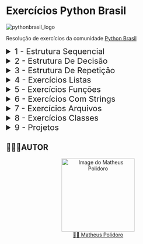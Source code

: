 # Exercícios Python Brasil 
![pythonbrasil_logo](https://github.com/MatheusLPolidoro/python_brasil/assets/89528428/7c43d52a-bf1a-4add-9b72-72962962a3f9)

Resolução de exercícios da comunidade [Python Brasil](https://wiki.python.org.br/ListaDeExercicios)

<details>
  <summary style="font-size:22px; cursor: pointer;">1 - Estrutura Sequencial</summary>

  | Enunciados   | Soluções          | Status|
  |:-------------|:------------------|:------|
  |[Ex. 01](https://github.com/MatheusLPolidoro/python_brasil/blob/main/1%20-%20EstruturaSequencial/01/exercicio.md)|[Ex. 01](https://github.com/MatheusLPolidoro/python_brasil/blob/main/1%20-%20EstruturaSequencial/01/__init__.py) | :heavy_check_mark:|
  |[Ex. 02](https://github.com/MatheusLPolidoro/python_brasil/blob/main/1%20-%20EstruturaSequencial/02/exercicio.md)|[Ex. 02](https://github.com/MatheusLPolidoro/python_brasil/blob/main/1%20-%20EstruturaSequencial/02/__init__.py) | :heavy_check_mark:|
  |[Ex. 03](https://github.com/MatheusLPolidoro/python_brasil/blob/main/1%20-%20EstruturaSequencial/03/exercicio.md)|[Ex. 03](https://github.com/MatheusLPolidoro/python_brasil/blob/main/1%20-%20EstruturaSequencial/03/__init__.py) | :heavy_check_mark:|
  |[Ex. 04](https://github.com/MatheusLPolidoro/python_brasil/blob/main/1%20-%20EstruturaSequencial/04/exercicio.md)|[Ex. 04](https://github.com/MatheusLPolidoro/python_brasil/blob/main/1%20-%20EstruturaSequencial/04/__init__.py) | :heavy_check_mark:|
  |[Ex. 05](https://github.com/MatheusLPolidoro/python_brasil/blob/main/1%20-%20EstruturaSequencial/05/exercicio.md)|[Ex. 05](https://github.com/MatheusLPolidoro/python_brasil/blob/main/1%20-%20EstruturaSequencial/05/__init__.py) | :heavy_check_mark:|
  |[Ex. 06](https://github.com/MatheusLPolidoro/python_brasil/blob/main/1%20-%20EstruturaSequencial/06/exercicio.md)|[Ex. 06](https://github.com/MatheusLPolidoro/python_brasil/blob/main/1%20-%20EstruturaSequencial/06/__init__.py) | :heavy_check_mark:|
  |[Ex. 07](https://github.com/MatheusLPolidoro/python_brasil/blob/main/1%20-%20EstruturaSequencial/07/exercicio.md)|[Ex. 07](https://github.com/MatheusLPolidoro/python_brasil/blob/main/1%20-%20EstruturaSequencial/07/__init__.py) | :heavy_check_mark:|
  |[Ex. 08](https://github.com/MatheusLPolidoro/python_brasil/blob/main/1%20-%20EstruturaSequencial/08/exercicio.md)|[Ex. 08](https://github.com/MatheusLPolidoro/python_brasil/blob/main/1%20-%20EstruturaSequencial/08/__init__.py) | :heavy_check_mark:|
  |[Ex. 09](https://github.com/MatheusLPolidoro/python_brasil/blob/main/1%20-%20EstruturaSequencial/09/exercicio.md)|[Ex. 09](https://github.com/MatheusLPolidoro/python_brasil/blob/main/1%20-%20EstruturaSequencial/09/__init__.py) | :heavy_check_mark:|
  |[Ex. 10](https://github.com/MatheusLPolidoro/python_brasil/blob/main/1%20-%20EstruturaSequencial/10/exercicio.md)|[Ex. 10](https://github.com/MatheusLPolidoro/python_brasil/blob/main/1%20-%20EstruturaSequencial/10/__init__.py) | :heavy_check_mark:| 
  |[Ex. 11](https://github.com/MatheusLPolidoro/python_brasil/blob/main/1%20-%20EstruturaSequencial/11/exercicio.md)|[Ex. 11](https://github.com/MatheusLPolidoro/python_brasil/blob/main/1%20-%20EstruturaSequencial/11/__init__.py) | :heavy_check_mark:| 
  |[Ex. 12](https://github.com/MatheusLPolidoro/python_brasil/blob/main/1%20-%20EstruturaSequencial/12/exercicio.md)|[Ex. 12](https://github.com/MatheusLPolidoro/python_brasil/blob/main/1%20-%20EstruturaSequencial/12/__init__.py) | :heavy_check_mark:| 
  |[Ex. 13](https://github.com/MatheusLPolidoro/python_brasil/blob/main/1%20-%20EstruturaSequencial/13/exercicio.md)|[Ex. 13](https://github.com/MatheusLPolidoro/python_brasil/blob/main/1%20-%20EstruturaSequencial/13/__init__.py) | :heavy_check_mark:| 
  |[Ex. 14](https://github.com/MatheusLPolidoro/python_brasil/blob/main/1%20-%20EstruturaSequencial/14/exercicio.md)|[Ex. 14](https://github.com/MatheusLPolidoro/python_brasil/blob/main/1%20-%20EstruturaSequencial/14/__init__.py) | :heavy_check_mark:| 
  |[Ex. 15](https://github.com/MatheusLPolidoro/python_brasil/blob/main/1%20-%20EstruturaSequencial/15/exercicio.md)|[Ex. 15](https://github.com/MatheusLPolidoro/python_brasil/blob/main/1%20-%20EstruturaSequencial/15/__init__.py) | :heavy_check_mark:| 
  |[Ex. 16](https://github.com/MatheusLPolidoro/python_brasil/blob/main/1%20-%20EstruturaSequencial/16/exercicio.md)|[Ex. 16](https://github.com/MatheusLPolidoro/python_brasil/blob/main/1%20-%20EstruturaSequencial/16/__init__.py) | :heavy_check_mark:| 
  |[Ex. 17](https://github.com/MatheusLPolidoro/python_brasil/blob/main/1%20-%20EstruturaSequencial/17/exercicio.md)|[Ex. 17](https://github.com/MatheusLPolidoro/python_brasil/blob/main/1%20-%20EstruturaSequencial/17/__init__.py) | :heavy_check_mark:| 
  |[Ex. 18](https://github.com/MatheusLPolidoro/python_brasil/blob/main/1%20-%20EstruturaSequencial/18/exercicio.md)|[Ex. 18](https://github.com/MatheusLPolidoro/python_brasil/blob/main/1%20-%20EstruturaSequencial/18/__init__.py) | :heavy_check_mark:| 

</details>

<details>
  <summary style="font-size:22px; cursor: pointer;">2 - Estrutura De Decisão</summary>

  
  | Enunciados   | Soluções          | Status|
  |:-------------|:------------------|:------|
  |[Ex. 01](https://github.com/MatheusLPolidoro/python_brasil/blob/main/2%20-%20EstruturaDeDecisao/01/exercicio.md)|[Ex. 01](https://github.com/MatheusLPolidoro/python_brasil/blob/main/2%20-%20EstruturaDeDecisao/01/__init__.py) | :heavy_check_mark:|
  |[Ex. 02](https://github.com/MatheusLPolidoro/python_brasil/blob/main/2%20-%20EstruturaDeDecisao/02/exercicio.md)|[Ex. 02](https://github.com/MatheusLPolidoro/python_brasil/blob/main/2%20-%20EstruturaDeDecisao/02/__init__.py) | :heavy_check_mark:|
  |[Ex. 03](https://github.com/MatheusLPolidoro/python_brasil/blob/main/2%20-%20EstruturaDeDecisao/03/exercicio.md)|[Ex. 03](https://github.com/MatheusLPolidoro/python_brasil/blob/main/2%20-%20EstruturaDeDecisao/03/__init__.py) | :heavy_check_mark:|
  |[Ex. 04](https://github.com/MatheusLPolidoro/python_brasil/blob/main/2%20-%20EstruturaDeDecisao/04/exercicio.md)|[Ex. 04](https://github.com/MatheusLPolidoro/python_brasil/blob/main/2%20-%20EstruturaDeDecisao/04/__init__.py) | :heavy_check_mark:|
  |[Ex. 05](https://github.com/MatheusLPolidoro/python_brasil/blob/main/2%20-%20EstruturaDeDecisao/05/exercicio.md)|[Ex. 05](https://github.com/MatheusLPolidoro/python_brasil/blob/main/2%20-%20EstruturaDeDecisao/05/__init__.py) | :heavy_check_mark:|
  |[Ex. 06](https://github.com/MatheusLPolidoro/python_brasil/blob/main/2%20-%20EstruturaDeDecisao/06/exercicio.md)|[Ex. 06](https://github.com/MatheusLPolidoro/python_brasil/blob/main/2%20-%20EstruturaDeDecisao/06/__init__.py) | :heavy_check_mark:|
  |[Ex. 07](https://github.com/MatheusLPolidoro/python_brasil/blob/main/2%20-%20EstruturaDeDecisao/07/exercicio.md)|[Ex. 07](https://github.com/MatheusLPolidoro/python_brasil/blob/main/2%20-%20EstruturaDeDecisao/07/__init__.py) | :heavy_check_mark:|
  |[Ex. 08](https://github.com/MatheusLPolidoro/python_brasil/blob/main/2%20-%20EstruturaDeDecisao/08/exercicio.md)|[Ex. 08](https://github.com/MatheusLPolidoro/python_brasil/blob/main/2%20-%20EstruturaDeDecisao/08/__init__.py) | :heavy_check_mark:|
  |[Ex. 09](https://github.com/MatheusLPolidoro/python_brasil/blob/main/2%20-%20EstruturaDeDecisao/09/exercicio.md)|[Ex. 09](https://github.com/MatheusLPolidoro/python_brasil/blob/main/2%20-%20EstruturaDeDecisao/09/__init__.py) | :heavy_check_mark:|
  |[Ex. 10](https://github.com/MatheusLPolidoro/python_brasil/blob/main/2%20-%20EstruturaDeDecisao/10/exercicio.md)|[Ex. 10](https://github.com/MatheusLPolidoro/python_brasil/blob/main/2%20-%20EstruturaDeDecisao/10/__init__.py) | :heavy_check_mark:| 
  |[Ex. 11](https://github.com/MatheusLPolidoro/python_brasil/blob/main/2%20-%20EstruturaDeDecisao/11/exercicio.md)|[Ex. 11](https://github.com/MatheusLPolidoro/python_brasil/blob/main/2%20-%20EstruturaDeDecisao/11/__init__.py) | :heavy_check_mark:| 
  |[Ex. 12](https://github.com/MatheusLPolidoro/python_brasil/blob/main/2%20-%20EstruturaDeDecisao/12/exercicio.md)|[Ex. 12](https://github.com/MatheusLPolidoro/python_brasil/blob/main/2%20-%20EstruturaDeDecisao/12/__init__.py) | :heavy_check_mark:| 
  |[Ex. 13](https://github.com/MatheusLPolidoro/python_brasil/blob/main/2%20-%20EstruturaDeDecisao/13/exercicio.md)|[Ex. 13](https://github.com/MatheusLPolidoro/python_brasil/blob/main/2%20-%20EstruturaDeDecisao/13/__init__.py) | :heavy_check_mark:| 
  |[Ex. 14](https://github.com/MatheusLPolidoro/python_brasil/blob/main/2%20-%20EstruturaDeDecisao/14/exercicio.md)|[Ex. 14](https://github.com/MatheusLPolidoro/python_brasil/blob/main/2%20-%20EstruturaDeDecisao/14/__init__.py) | :heavy_check_mark:| 
  |[Ex. 15](https://github.com/MatheusLPolidoro/python_brasil/blob/main/2%20-%20EstruturaDeDecisao/15/exercicio.md)|[Ex. 15](https://github.com/MatheusLPolidoro/python_brasil/blob/main/2%20-%20EstruturaDeDecisao/15/__init__.py) | :heavy_check_mark:| 
  |[Ex. 16](https://github.com/MatheusLPolidoro/python_brasil/blob/main/2%20-%20EstruturaDeDecisao/16/exercicio.md)|[Ex. 16](https://github.com/MatheusLPolidoro/python_brasil/blob/main/2%20-%20EstruturaDeDecisao/16/__init__.py) | :heavy_check_mark:| 
  |[Ex. 17](https://github.com/MatheusLPolidoro/python_brasil/blob/main/2%20-%20EstruturaDeDecisao/17/exercicio.md)|[Ex. 17](https://github.com/MatheusLPolidoro/python_brasil/blob/main/2%20-%20EstruturaDeDecisao/17/__init__.py) | :heavy_check_mark:| 
  |[Ex. 18](https://github.com/MatheusLPolidoro/python_brasil/blob/main/2%20-%20EstruturaDeDecisao/18/exercicio.md)|[Ex. 18](https://github.com/MatheusLPolidoro/python_brasil/blob/main/2%20-%20EstruturaDeDecisao/18/__init__.py) | ✔️| 
  |[Ex. 19](https://github.com/MatheusLPolidoro/python_brasil/blob/main/2%20-%20EstruturaDeDecisao/19/exercicio.md)|[Ex. 19](https://github.com/MatheusLPolidoro/python_brasil/blob/main/2%20-%20EstruturaDeDecisao/19/__init__.py) | ✔️| 
  |[Ex. 20](https://github.com/MatheusLPolidoro/python_brasil/blob/main/2%20-%20EstruturaDeDecisao/20/exercicio.md)|[Ex. 20](https://github.com/MatheusLPolidoro/python_brasil/blob/main/2%20-%20EstruturaDeDecisao/20/__init__.py) | ✔️| 
  |[Ex. 21](https://github.com/MatheusLPolidoro/python_brasil/blob/main/2%20-%20EstruturaDeDecisao/21/exercicio.md)|[Ex. 21](https://github.com/MatheusLPolidoro/python_brasil/blob/main/2%20-%20EstruturaDeDecisao/21/__init__.py) | ✔️| 
  |[Ex. 22](https://github.com/MatheusLPolidoro/python_brasil/blob/main/2%20-%20EstruturaDeDecisao/22/exercicio.md)|[Ex. 22](https://github.com/MatheusLPolidoro/python_brasil/blob/main/2%20-%20EstruturaDeDecisao/22/__init__.py) | ✔️| 
  |[Ex. 23](https://github.com/MatheusLPolidoro/python_brasil/blob/main/2%20-%20EstruturaDeDecisao/23/exercicio.md)|[Ex. 23](https://github.com/MatheusLPolidoro/python_brasil/blob/main/2%20-%20EstruturaDeDecisao/23/__init__.py) | ✔️| 
  |[Ex. 24](https://github.com/MatheusLPolidoro/python_brasil/blob/main/2%20-%20EstruturaDeDecisao/24/exercicio.md)|[Ex. 24](https://github.com/MatheusLPolidoro/python_brasil/blob/main/2%20-%20EstruturaDeDecisao/24/__init__.py) | ✔️| 
  |[Ex. 25](https://github.com/MatheusLPolidoro/python_brasil/blob/main/2%20-%20EstruturaDeDecisao/25/exercicio.md)|[Ex. 25](https://github.com/MatheusLPolidoro/python_brasil/blob/main/2%20-%20EstruturaDeDecisao/25/__init__.py) | ✔️| 
  |[Ex. 26](https://github.com/MatheusLPolidoro/python_brasil/blob/main/2%20-%20EstruturaDeDecisao/26/exercicio.md)|[Ex. 26](https://github.com/MatheusLPolidoro/python_brasil/blob/main/2%20-%20EstruturaDeDecisao/26/__init__.py) | ✔️| 
  |[Ex. 27](https://github.com/MatheusLPolidoro/python_brasil/blob/main/2%20-%20EstruturaDeDecisao/27/exercicio.md)|[Ex. 27](https://github.com/MatheusLPolidoro/python_brasil/blob/main/2%20-%20EstruturaDeDecisao/27/__init__.py) | ✔️| 
  |[Ex. 28](https://github.com/MatheusLPolidoro/python_brasil/blob/main/2%20-%20EstruturaDeDecisao/28/exercicio.md)|[Ex. 28](https://github.com/MatheusLPolidoro/python_brasil/blob/main/2%20-%20EstruturaDeDecisao/28/__init__.py) | ✔️| 

</details>

<details>
  <summary style="font-size:22px; cursor: pointer;">3 - Estrutura De Repetição</summary>

  
  | Enunciados   | Soluções          | Status|
  |:-------------|:------------------|:------|
  |[Ex. 01](https://github.com/MatheusLPolidoro/python_brasil/blob/main/3%20-%20EstruturaDeRepeticao/01/exercicio.md)|[Ex. 01](https://github.com/MatheusLPolidoro/python_brasil/blob/main/3%20-%20EstruturaDeRepeticao/01/__init__.py) | |
  |[Ex. 02](https://github.com/MatheusLPolidoro/python_brasil/blob/main/3%20-%20EstruturaDeRepeticao/02/exercicio.md)|[Ex. 02](https://github.com/MatheusLPolidoro/python_brasil/blob/main/3%20-%20EstruturaDeRepeticao/02/__init__.py) | |
  |[Ex. 03](https://github.com/MatheusLPolidoro/python_brasil/blob/main/3%20-%20EstruturaDeRepeticao/03/exercicio.md)|[Ex. 03](https://github.com/MatheusLPolidoro/python_brasil/blob/main/3%20-%20EstruturaDeRepeticao/03/__init__.py) | |
  |[Ex. 04](https://github.com/MatheusLPolidoro/python_brasil/blob/main/3%20-%20EstruturaDeRepeticao/04/exercicio.md)|[Ex. 04](https://github.com/MatheusLPolidoro/python_brasil/blob/main/3%20-%20EstruturaDeRepeticao/04/__init__.py) | |
  |[Ex. 05](https://github.com/MatheusLPolidoro/python_brasil/blob/main/3%20-%20EstruturaDeRepeticao/05/exercicio.md)|[Ex. 05](https://github.com/MatheusLPolidoro/python_brasil/blob/main/3%20-%20EstruturaDeRepeticao/05/__init__.py) | |
  |[Ex. 06](https://github.com/MatheusLPolidoro/python_brasil/blob/main/3%20-%20EstruturaDeRepeticao/06/exercicio.md)|[Ex. 06](https://github.com/MatheusLPolidoro/python_brasil/blob/main/3%20-%20EstruturaDeRepeticao/06/__init__.py) | |
  |[Ex. 07](https://github.com/MatheusLPolidoro/python_brasil/blob/main/3%20-%20EstruturaDeRepeticao/07/exercicio.md)|[Ex. 07](https://github.com/MatheusLPolidoro/python_brasil/blob/main/3%20-%20EstruturaDeRepeticao/07/__init__.py) | |
  |[Ex. 08](https://github.com/MatheusLPolidoro/python_brasil/blob/main/3%20-%20EstruturaDeRepeticao/08/exercicio.md)|[Ex. 08](https://github.com/MatheusLPolidoro/python_brasil/blob/main/3%20-%20EstruturaDeRepeticao/08/__init__.py) | |
  |[Ex. 09](https://github.com/MatheusLPolidoro/python_brasil/blob/main/3%20-%20EstruturaDeRepeticao/09/exercicio.md)|[Ex. 09](https://github.com/MatheusLPolidoro/python_brasil/blob/main/3%20-%20EstruturaDeRepeticao/09/__init__.py) | |
  |[Ex. 10](https://github.com/MatheusLPolidoro/python_brasil/blob/main/3%20-%20EstruturaDeRepeticao/10/exercicio.md)|[Ex. 10](https://github.com/MatheusLPolidoro/python_brasil/blob/main/3%20-%20EstruturaDeRepeticao/10/__init__.py) | | 
  |[Ex. 11](https://github.com/MatheusLPolidoro/python_brasil/blob/main/3%20-%20EstruturaDeRepeticao/11/exercicio.md)|[Ex. 11](https://github.com/MatheusLPolidoro/python_brasil/blob/main/3%20-%20EstruturaDeRepeticao/11/__init__.py) | | 
  |[Ex. 12](https://github.com/MatheusLPolidoro/python_brasil/blob/main/3%20-%20EstruturaDeRepeticao/12/exercicio.md)|[Ex. 12](https://github.com/MatheusLPolidoro/python_brasil/blob/main/3%20-%20EstruturaDeRepeticao/12/__init__.py) | | 
  |[Ex. 13](https://github.com/MatheusLPolidoro/python_brasil/blob/main/3%20-%20EstruturaDeRepeticao/13/exercicio.md)|[Ex. 13](https://github.com/MatheusLPolidoro/python_brasil/blob/main/3%20-%20EstruturaDeRepeticao/13/__init__.py) | | 
  |[Ex. 14](https://github.com/MatheusLPolidoro/python_brasil/blob/main/3%20-%20EstruturaDeRepeticao/14/exercicio.md)|[Ex. 14](https://github.com/MatheusLPolidoro/python_brasil/blob/main/3%20-%20EstruturaDeRepeticao/14/__init__.py) | | 
  |[Ex. 15](https://github.com/MatheusLPolidoro/python_brasil/blob/main/3%20-%20EstruturaDeRepeticao/15/exercicio.md)|[Ex. 15](https://github.com/MatheusLPolidoro/python_brasil/blob/main/3%20-%20EstruturaDeRepeticao/15/__init__.py) | | 
  |[Ex. 16](https://github.com/MatheusLPolidoro/python_brasil/blob/main/3%20-%20EstruturaDeRepeticao/16/exercicio.md)|[Ex. 16](https://github.com/MatheusLPolidoro/python_brasil/blob/main/3%20-%20EstruturaDeRepeticao/16/__init__.py) | | 
  |[Ex. 17](https://github.com/MatheusLPolidoro/python_brasil/blob/main/3%20-%20EstruturaDeRepeticao/17/exercicio.md)|[Ex. 17](https://github.com/MatheusLPolidoro/python_brasil/blob/main/3%20-%20EstruturaDeRepeticao/17/__init__.py) | | 
  |[Ex. 18](https://github.com/MatheusLPolidoro/python_brasil/blob/main/3%20-%20EstruturaDeRepeticao/18/exercicio.md)|[Ex. 18](https://github.com/MatheusLPolidoro/python_brasil/blob/main/3%20-%20EstruturaDeRepeticao/18/__init__.py) | | 
  |[Ex. 19](https://github.com/MatheusLPolidoro/python_brasil/blob/main/3%20-%20EstruturaDeRepeticao/19/exercicio.md)|[Ex. 19](https://github.com/MatheusLPolidoro/python_brasil/blob/main/3%20-%20EstruturaDeRepeticao/19/__init__.py) | | 
  |[Ex. 20](https://github.com/MatheusLPolidoro/python_brasil/blob/main/3%20-%20EstruturaDeRepeticao/20/exercicio.md)|[Ex. 20](https://github.com/MatheusLPolidoro/python_brasil/blob/main/3%20-%20EstruturaDeRepeticao/20/__init__.py) | | 
  |[Ex. 21](https://github.com/MatheusLPolidoro/python_brasil/blob/main/3%20-%20EstruturaDeRepeticao/21/exercicio.md)|[Ex. 21](https://github.com/MatheusLPolidoro/python_brasil/blob/main/3%20-%20EstruturaDeRepeticao/21/__init__.py) | | 
  |[Ex. 22](https://github.com/MatheusLPolidoro/python_brasil/blob/main/3%20-%20EstruturaDeRepeticao/22/exercicio.md)|[Ex. 22](https://github.com/MatheusLPolidoro/python_brasil/blob/main/3%20-%20EstruturaDeRepeticao/22/__init__.py) | | 
  |[Ex. 23](https://github.com/MatheusLPolidoro/python_brasil/blob/main/3%20-%20EstruturaDeRepeticao/23/exercicio.md)|[Ex. 23](https://github.com/MatheusLPolidoro/python_brasil/blob/main/3%20-%20EstruturaDeRepeticao/23/__init__.py) | | 
  |[Ex. 24](https://github.com/MatheusLPolidoro/python_brasil/blob/main/3%20-%20EstruturaDeRepeticao/24/exercicio.md)|[Ex. 24](https://github.com/MatheusLPolidoro/python_brasil/blob/main/3%20-%20EstruturaDeRepeticao/24/__init__.py) | | 
  |[Ex. 25](https://github.com/MatheusLPolidoro/python_brasil/blob/main/3%20-%20EstruturaDeRepeticao/25/exercicio.md)|[Ex. 25](https://github.com/MatheusLPolidoro/python_brasil/blob/main/3%20-%20EstruturaDeRepeticao/25/__init__.py) | | 
  |[Ex. 26](https://github.com/MatheusLPolidoro/python_brasil/blob/main/3%20-%20EstruturaDeRepeticao/26/exercicio.md)|[Ex. 26](https://github.com/MatheusLPolidoro/python_brasil/blob/main/3%20-%20EstruturaDeRepeticao/26/__init__.py) | | 
  |[Ex. 27](https://github.com/MatheusLPolidoro/python_brasil/blob/main/3%20-%20EstruturaDeRepeticao/27/exercicio.md)|[Ex. 27](https://github.com/MatheusLPolidoro/python_brasil/blob/main/3%20-%20EstruturaDeRepeticao/27/__init__.py) | | 
  |[Ex. 28](https://github.com/MatheusLPolidoro/python_brasil/blob/main/3%20-%20EstruturaDeRepeticao/28/exercicio.md)|[Ex. 28](https://github.com/MatheusLPolidoro/python_brasil/blob/main/3%20-%20EstruturaDeRepeticao/28/__init__.py) | | 
  |[Ex. 30](https://github.com/MatheusLPolidoro/python_brasil/blob/main/3%20-%20EstruturaDeRepeticao/30/exercicio.md)|[Ex. 30](https://github.com/MatheusLPolidoro/python_brasil/blob/main/3%20-%20EstruturaDeRepeticao/30/__init__.py) | | 
  |[Ex. 31](https://github.com/MatheusLPolidoro/python_brasil/blob/main/3%20-%20EstruturaDeRepeticao/31/exercicio.md)|[Ex. 31](https://github.com/MatheusLPolidoro/python_brasil/blob/main/3%20-%20EstruturaDeRepeticao/31/__init__.py) | | 
  |[Ex. 32](https://github.com/MatheusLPolidoro/python_brasil/blob/main/3%20-%20EstruturaDeRepeticao/32/exercicio.md)|[Ex. 32](https://github.com/MatheusLPolidoro/python_brasil/blob/main/3%20-%20EstruturaDeRepeticao/32/__init__.py) | |
  |[Ex. 33](https://github.com/MatheusLPolidoro/python_brasil/blob/main/3%20-%20EstruturaDeRepeticao/33/exercicio.md)|[Ex. 33](https://github.com/MatheusLPolidoro/python_brasil/blob/main/3%20-%20EstruturaDeRepeticao/33/__init__.py) | |
  |[Ex. 34](https://github.com/MatheusLPolidoro/python_brasil/blob/main/3%20-%20EstruturaDeRepeticao/34/exercicio.md)|[Ex. 34](https://github.com/MatheusLPolidoro/python_brasil/blob/main/3%20-%20EstruturaDeRepeticao/34/__init__.py) | |
  |[Ex. 35](https://github.com/MatheusLPolidoro/python_brasil/blob/main/3%20-%20EstruturaDeRepeticao/35/exercicio.md)|[Ex. 35](https://github.com/MatheusLPolidoro/python_brasil/blob/main/3%20-%20EstruturaDeRepeticao/35/__init__.py) | |
  |[Ex. 36](https://github.com/MatheusLPolidoro/python_brasil/blob/main/3%20-%20EstruturaDeRepeticao/36/exercicio.md)|[Ex. 36](https://github.com/MatheusLPolidoro/python_brasil/blob/main/3%20-%20EstruturaDeRepeticao/36/__init__.py) | |
  |[Ex. 37](https://github.com/MatheusLPolidoro/python_brasil/blob/main/3%20-%20EstruturaDeRepeticao/37/exercicio.md)|[Ex. 37](https://github.com/MatheusLPolidoro/python_brasil/blob/main/3%20-%20EstruturaDeRepeticao/37/__init__.py) | |
  |[Ex. 38](https://github.com/MatheusLPolidoro/python_brasil/blob/main/3%20-%20EstruturaDeRepeticao/38/exercicio.md)|[Ex. 38](https://github.com/MatheusLPolidoro/python_brasil/blob/main/3%20-%20EstruturaDeRepeticao/38/__init__.py) | |
  |[Ex. 39](https://github.com/MatheusLPolidoro/python_brasil/blob/main/3%20-%20EstruturaDeRepeticao/39/exercicio.md)|[Ex. 39](https://github.com/MatheusLPolidoro/python_brasil/blob/main/3%20-%20EstruturaDeRepeticao/39/__init__.py) | |
  |[Ex. 40](https://github.com/MatheusLPolidoro/python_brasil/blob/main/3%20-%20EstruturaDeRepeticao/40/exercicio.md)|[Ex. 40](https://github.com/MatheusLPolidoro/python_brasil/blob/main/3%20-%20EstruturaDeRepeticao/40/__init__.py) | | 
  |[Ex. 41](https://github.com/MatheusLPolidoro/python_brasil/blob/main/3%20-%20EstruturaDeRepeticao/41/exercicio.md)|[Ex. 41](https://github.com/MatheusLPolidoro/python_brasil/blob/main/3%20-%20EstruturaDeRepeticao/41/__init__.py) | | 
  |[Ex. 42](https://github.com/MatheusLPolidoro/python_brasil/blob/main/3%20-%20EstruturaDeRepeticao/42/exercicio.md)|[Ex. 42](https://github.com/MatheusLPolidoro/python_brasil/blob/main/3%20-%20EstruturaDeRepeticao/42/__init__.py) | | 
  |[Ex. 44](https://github.com/MatheusLPolidoro/python_brasil/blob/main/3%20-%20EstruturaDeRepeticao/44/exercicio.md)|[Ex. 44](https://github.com/MatheusLPolidoro/python_brasil/blob/main/3%20-%20EstruturaDeRepeticao/44/__init__.py) | | 
  |[Ex. 45](https://github.com/MatheusLPolidoro/python_brasil/blob/main/3%20-%20EstruturaDeRepeticao/45/exercicio.md)|[Ex. 45](https://github.com/MatheusLPolidoro/python_brasil/blob/main/3%20-%20EstruturaDeRepeticao/45/__init__.py) | | 
  |[Ex. 46](https://github.com/MatheusLPolidoro/python_brasil/blob/main/3%20-%20EstruturaDeRepeticao/46/exercicio.md)|[Ex. 46](https://github.com/MatheusLPolidoro/python_brasil/blob/main/3%20-%20EstruturaDeRepeticao/46/__init__.py) | | 
  |[Ex. 47](https://github.com/MatheusLPolidoro/python_brasil/blob/main/3%20-%20EstruturaDeRepeticao/47/exercicio.md)|[Ex. 47](https://github.com/MatheusLPolidoro/python_brasil/blob/main/3%20-%20EstruturaDeRepeticao/47/__init__.py) | | 
  |[Ex. 48](https://github.com/MatheusLPolidoro/python_brasil/blob/main/3%20-%20EstruturaDeRepeticao/48/exercicio.md)|[Ex. 48](https://github.com/MatheusLPolidoro/python_brasil/blob/main/3%20-%20EstruturaDeRepeticao/48/__init__.py) | | 
  |[Ex. 49](https://github.com/MatheusLPolidoro/python_brasil/blob/main/3%20-%20EstruturaDeRepeticao/49/exercicio.md)|[Ex. 49](https://github.com/MatheusLPolidoro/python_brasil/blob/main/3%20-%20EstruturaDeRepeticao/49/__init__.py) | | 
  |[Ex. 50](https://github.com/MatheusLPolidoro/python_brasil/blob/main/3%20-%20EstruturaDeRepeticao/50/exercicio.md)|[Ex. 50](https://github.com/MatheusLPolidoro/python_brasil/blob/main/3%20-%20EstruturaDeRepeticao/50/__init__.py) | | 
  |[Ex. 51](https://github.com/MatheusLPolidoro/python_brasil/blob/main/3%20-%20EstruturaDeRepeticao/51/exercicio.md)|[Ex. 51](https://github.com/MatheusLPolidoro/python_brasil/blob/main/3%20-%20EstruturaDeRepeticao/51/__init__.py) | | 
</details>


<details>
  <summary style="font-size:22px; cursor: pointer;">4 - Exercícios Listas</summary>

  
  | Enunciados   | Soluções          | Status|
  |:-------------|:------------------|:------|
  |[Ex. 01](https://github.com/MatheusLPolidoro/python_brasil/blob/main/4%20-%20ExerciciosListas/01/exercicio.md)|[Ex. 01](https://github.com/MatheusLPolidoro/python_brasil/blob/main/4%20-%20ExerciciosListas/01/__init__.py) | |
  |[Ex. 02](https://github.com/MatheusLPolidoro/python_brasil/blob/main/4%20-%20ExerciciosListas/02/exercicio.md)|[Ex. 02](https://github.com/MatheusLPolidoro/python_brasil/blob/main/4%20-%20ExerciciosListas/02/__init__.py) | |
  |[Ex. 03](https://github.com/MatheusLPolidoro/python_brasil/blob/main/4%20-%20ExerciciosListas/03/exercicio.md)|[Ex. 03](https://github.com/MatheusLPolidoro/python_brasil/blob/main/4%20-%20ExerciciosListas/03/__init__.py) | |
  |[Ex. 04](https://github.com/MatheusLPolidoro/python_brasil/blob/main/4%20-%20ExerciciosListas/04/exercicio.md)|[Ex. 04](https://github.com/MatheusLPolidoro/python_brasil/blob/main/4%20-%20ExerciciosListas/04/__init__.py) | |
  |[Ex. 05](https://github.com/MatheusLPolidoro/python_brasil/blob/main/4%20-%20ExerciciosListas/05/exercicio.md)|[Ex. 05](https://github.com/MatheusLPolidoro/python_brasil/blob/main/4%20-%20ExerciciosListas/05/__init__.py) | |
  |[Ex. 06](https://github.com/MatheusLPolidoro/python_brasil/blob/main/4%20-%20ExerciciosListas/06/exercicio.md)|[Ex. 06](https://github.com/MatheusLPolidoro/python_brasil/blob/main/4%20-%20ExerciciosListas/06/__init__.py) | |
  |[Ex. 07](https://github.com/MatheusLPolidoro/python_brasil/blob/main/4%20-%20ExerciciosListas/07/exercicio.md)|[Ex. 07](https://github.com/MatheusLPolidoro/python_brasil/blob/main/4%20-%20ExerciciosListas/07/__init__.py) | |
  |[Ex. 08](https://github.com/MatheusLPolidoro/python_brasil/blob/main/4%20-%20ExerciciosListas/08/exercicio.md)|[Ex. 08](https://github.com/MatheusLPolidoro/python_brasil/blob/main/4%20-%20ExerciciosListas/08/__init__.py) | |
  |[Ex. 09](https://github.com/MatheusLPolidoro/python_brasil/blob/main/4%20-%20ExerciciosListas/09/exercicio.md)|[Ex. 09](https://github.com/MatheusLPolidoro/python_brasil/blob/main/4%20-%20ExerciciosListas/09/__init__.py) | |
  |[Ex. 10](https://github.com/MatheusLPolidoro/python_brasil/blob/main/4%20-%20ExerciciosListas/10/exercicio.md)|[Ex. 10](https://github.com/MatheusLPolidoro/python_brasil/blob/main/4%20-%20ExerciciosListas/10/__init__.py) | | 
  |[Ex. 11](https://github.com/MatheusLPolidoro/python_brasil/blob/main/4%20-%20ExerciciosListas/11/exercicio.md)|[Ex. 11](https://github.com/MatheusLPolidoro/python_brasil/blob/main/4%20-%20ExerciciosListas/11/__init__.py) | | 
  |[Ex. 12](https://github.com/MatheusLPolidoro/python_brasil/blob/main/4%20-%20ExerciciosListas/12/exercicio.md)|[Ex. 12](https://github.com/MatheusLPolidoro/python_brasil/blob/main/4%20-%20ExerciciosListas/12/__init__.py) | | 
  |[Ex. 13](https://github.com/MatheusLPolidoro/python_brasil/blob/main/4%20-%20ExerciciosListas/13/exercicio.md)|[Ex. 13](https://github.com/MatheusLPolidoro/python_brasil/blob/main/4%20-%20ExerciciosListas/13/__init__.py) | | 
  |[Ex. 14](https://github.com/MatheusLPolidoro/python_brasil/blob/main/4%20-%20ExerciciosListas/14/exercicio.md)|[Ex. 14](https://github.com/MatheusLPolidoro/python_brasil/blob/main/4%20-%20ExerciciosListas/14/__init__.py) | | 
  |[Ex. 15](https://github.com/MatheusLPolidoro/python_brasil/blob/main/4%20-%20ExerciciosListas/15/exercicio.md)|[Ex. 15](https://github.com/MatheusLPolidoro/python_brasil/blob/main/4%20-%20ExerciciosListas/15/__init__.py) | | 
  |[Ex. 16](https://github.com/MatheusLPolidoro/python_brasil/blob/main/4%20-%20ExerciciosListas/16/exercicio.md)|[Ex. 16](https://github.com/MatheusLPolidoro/python_brasil/blob/main/4%20-%20ExerciciosListas/16/__init__.py) | | 
  |[Ex. 17](https://github.com/MatheusLPolidoro/python_brasil/blob/main/4%20-%20ExerciciosListas/17/exercicio.md)|[Ex. 17](https://github.com/MatheusLPolidoro/python_brasil/blob/main/4%20-%20ExerciciosListas/17/__init__.py) | | 
  |[Ex. 18](https://github.com/MatheusLPolidoro/python_brasil/blob/main/4%20-%20ExerciciosListas/18/exercicio.md)|[Ex. 18](https://github.com/MatheusLPolidoro/python_brasil/blob/main/4%20-%20ExerciciosListas/18/__init__.py) | | 
  |[Ex. 19](https://github.com/MatheusLPolidoro/python_brasil/blob/main/4%20-%20ExerciciosListas/19/exercicio.md)|[Ex. 19](https://github.com/MatheusLPolidoro/python_brasil/blob/main/4%20-%20ExerciciosListas/19/__init__.py) | | 
  |[Ex. 20](https://github.com/MatheusLPolidoro/python_brasil/blob/main/4%20-%20ExerciciosListas/20/exercicio.md)|[Ex. 20](https://github.com/MatheusLPolidoro/python_brasil/blob/main/4%20-%20ExerciciosListas/20/__init__.py) | | 
  |[Ex. 21](https://github.com/MatheusLPolidoro/python_brasil/blob/main/4%20-%20ExerciciosListas/21/exercicio.md)|[Ex. 21](https://github.com/MatheusLPolidoro/python_brasil/blob/main/4%20-%20ExerciciosListas/21/__init__.py) | | 
  |[Ex. 22](https://github.com/MatheusLPolidoro/python_brasil/blob/main/4%20-%20ExerciciosListas/22/exercicio.md)|[Ex. 22](https://github.com/MatheusLPolidoro/python_brasil/blob/main/4%20-%20ExerciciosListas/22/__init__.py) | | 
  |[Ex. 23](https://github.com/MatheusLPolidoro/python_brasil/blob/main/4%20-%20ExerciciosListas/23/exercicio.md)|[Ex. 23](https://github.com/MatheusLPolidoro/python_brasil/blob/main/4%20-%20ExerciciosListas/23/__init__.py) | | 
  |[Ex. 24](https://github.com/MatheusLPolidoro/python_brasil/blob/main/4%20-%20ExerciciosListas/24/exercicio.md)|[Ex. 24](https://github.com/MatheusLPolidoro/python_brasil/blob/main/4%20-%20ExerciciosListas/24/__init__.py) | | 
</details>

<details>
  <summary style="font-size:22px; cursor: pointer;">5 - Exercícios Funções</summary>

  
  | Enunciados   | Soluções          | Status|
  |:-------------|:------------------|:------|
  |[Ex. 01](https://github.com/MatheusLPolidoro/python_brasil/blob/main/5%20-%20ExerciciosFuncoes/01/exercicio.md)|[Ex. 01](https://github.com/MatheusLPolidoro/python_brasil/blob/main/5%20-%20ExerciciosFuncoes/01/__init__.py) | |
  |[Ex. 02](https://github.com/MatheusLPolidoro/python_brasil/blob/main/5%20-%20ExerciciosFuncoes/02/exercicio.md)|[Ex. 02](https://github.com/MatheusLPolidoro/python_brasil/blob/main/5%20-%20ExerciciosFuncoes/02/__init__.py) | |
  |[Ex. 03](https://github.com/MatheusLPolidoro/python_brasil/blob/main/5%20-%20ExerciciosFuncoes/03/exercicio.md)|[Ex. 03](https://github.com/MatheusLPolidoro/python_brasil/blob/main/5%20-%20ExerciciosFuncoes/03/__init__.py) | |
  |[Ex. 04](https://github.com/MatheusLPolidoro/python_brasil/blob/main/5%20-%20ExerciciosFuncoes/04/exercicio.md)|[Ex. 04](https://github.com/MatheusLPolidoro/python_brasil/blob/main/5%20-%20ExerciciosFuncoes/04/__init__.py) | |
  |[Ex. 05](https://github.com/MatheusLPolidoro/python_brasil/blob/main/5%20-%20ExerciciosFuncoes/05/exercicio.md)|[Ex. 05](https://github.com/MatheusLPolidoro/python_brasil/blob/main/5%20-%20ExerciciosFuncoes/05/__init__.py) | |
  |[Ex. 06](https://github.com/MatheusLPolidoro/python_brasil/blob/main/5%20-%20ExerciciosFuncoes/06/exercicio.md)|[Ex. 06](https://github.com/MatheusLPolidoro/python_brasil/blob/main/5%20-%20ExerciciosFuncoes/06/__init__.py) | |
  |[Ex. 07](https://github.com/MatheusLPolidoro/python_brasil/blob/main/5%20-%20ExerciciosFuncoes/07/exercicio.md)|[Ex. 07](https://github.com/MatheusLPolidoro/python_brasil/blob/main/5%20-%20ExerciciosFuncoes/07/__init__.py) | |
  |[Ex. 08](https://github.com/MatheusLPolidoro/python_brasil/blob/main/5%20-%20ExerciciosFuncoes/08/exercicio.md)|[Ex. 08](https://github.com/MatheusLPolidoro/python_brasil/blob/main/5%20-%20ExerciciosFuncoes/08/__init__.py) | |
  |[Ex. 09](https://github.com/MatheusLPolidoro/python_brasil/blob/main/5%20-%20ExerciciosFuncoes/09/exercicio.md)|[Ex. 09](https://github.com/MatheusLPolidoro/python_brasil/blob/main/5%20-%20ExerciciosFuncoes/09/__init__.py) | |
  |[Ex. 10](https://github.com/MatheusLPolidoro/python_brasil/blob/main/5%20-%20ExerciciosFuncoes/10/exercicio.md)|[Ex. 10](https://github.com/MatheusLPolidoro/python_brasil/blob/main/5%20-%20ExerciciosFuncoes/10/__init__.py) | | 
  |[Ex. 11](https://github.com/MatheusLPolidoro/python_brasil/blob/main/5%20-%20ExerciciosFuncoes/11/exercicio.md)|[Ex. 11](https://github.com/MatheusLPolidoro/python_brasil/blob/main/5%20-%20ExerciciosFuncoes/11/__init__.py) | | 
  |[Ex. 12](https://github.com/MatheusLPolidoro/python_brasil/blob/main/5%20-%20ExerciciosFuncoes/12/exercicio.md)|[Ex. 12](https://github.com/MatheusLPolidoro/python_brasil/blob/main/5%20-%20ExerciciosFuncoes/12/__init__.py) | | 
  |[Ex. 13](https://github.com/MatheusLPolidoro/python_brasil/blob/main/5%20-%20ExerciciosFuncoes/13/exercicio.md)|[Ex. 13](https://github.com/MatheusLPolidoro/python_brasil/blob/main/5%20-%20ExerciciosFuncoes/13/__init__.py) | | 
  |[Ex. 14](https://github.com/MatheusLPolidoro/python_brasil/blob/main/5%20-%20ExerciciosFuncoes/14/exercicio.md)|[Ex. 14](https://github.com/MatheusLPolidoro/python_brasil/blob/main/5%20-%20ExerciciosFuncoes/14/__init__.py) | | 
</details>

<details>
  <summary style="font-size:22px; cursor: pointer;">6 - Exercícios Com Strings</summary>

  
  | Enunciados   | Soluções          | Status|
  |:-------------|:------------------|:------|
  |[Ex. 01](https://github.com/MatheusLPolidoro/python_brasil/blob/main/6%20-%20ExerciciosComStrings/01/exercicio.md)|[Ex. 01](https://github.com/MatheusLPolidoro/python_brasil/blob/main/6%20-%20ExerciciosComStrings/01/__init__.py) | |
  |[Ex. 02](https://github.com/MatheusLPolidoro/python_brasil/blob/main/6%20-%20ExerciciosComStrings/02/exercicio.md)|[Ex. 02](https://github.com/MatheusLPolidoro/python_brasil/blob/main/6%20-%20ExerciciosComStrings/02/__init__.py) | |
  |[Ex. 03](https://github.com/MatheusLPolidoro/python_brasil/blob/main/6%20-%20ExerciciosComStrings/03/exercicio.md)|[Ex. 03](https://github.com/MatheusLPolidoro/python_brasil/blob/main/6%20-%20ExerciciosComStrings/03/__init__.py) | |
  |[Ex. 04](https://github.com/MatheusLPolidoro/python_brasil/blob/main/6%20-%20ExerciciosComStrings/04/exercicio.md)|[Ex. 04](https://github.com/MatheusLPolidoro/python_brasil/blob/main/6%20-%20ExerciciosComStrings/04/__init__.py) | |
  |[Ex. 05](https://github.com/MatheusLPolidoro/python_brasil/blob/main/6%20-%20ExerciciosComStrings/05/exercicio.md)|[Ex. 05](https://github.com/MatheusLPolidoro/python_brasil/blob/main/6%20-%20ExerciciosComStrings/05/__init__.py) | |
  |[Ex. 06](https://github.com/MatheusLPolidoro/python_brasil/blob/main/6%20-%20ExerciciosComStrings/06/exercicio.md)|[Ex. 06](https://github.com/MatheusLPolidoro/python_brasil/blob/main/6%20-%20ExerciciosComStrings/06/__init__.py) | |
  |[Ex. 07](https://github.com/MatheusLPolidoro/python_brasil/blob/main/6%20-%20ExerciciosComStrings/07/exercicio.md)|[Ex. 07](https://github.com/MatheusLPolidoro/python_brasil/blob/main/6%20-%20ExerciciosComStrings/07/__init__.py) | |
  |[Ex. 08](https://github.com/MatheusLPolidoro/python_brasil/blob/main/6%20-%20ExerciciosComStrings/08/exercicio.md)|[Ex. 08](https://github.com/MatheusLPolidoro/python_brasil/blob/main/6%20-%20ExerciciosComStrings/08/__init__.py) | |
  |[Ex. 09](https://github.com/MatheusLPolidoro/python_brasil/blob/main/6%20-%20ExerciciosComStrings/09/exercicio.md)|[Ex. 09](https://github.com/MatheusLPolidoro/python_brasil/blob/main/6%20-%20ExerciciosComStrings/09/__init__.py) | |
  |[Ex. 10](https://github.com/MatheusLPolidoro/python_brasil/blob/main/6%20-%20ExerciciosComStrings/10/exercicio.md)|[Ex. 10](https://github.com/MatheusLPolidoro/python_brasil/blob/main/6%20-%20ExerciciosComStrings/10/__init__.py) | | 
  |[Ex. 11](https://github.com/MatheusLPolidoro/python_brasil/blob/main/6%20-%20ExerciciosComStrings/11/exercicio.md)|[Ex. 11](https://github.com/MatheusLPolidoro/python_brasil/blob/main/6%20-%20ExerciciosComStrings/11/__init__.py) | | 
  |[Ex. 12](https://github.com/MatheusLPolidoro/python_brasil/blob/main/6%20-%20ExerciciosComStrings/12/exercicio.md)|[Ex. 12](https://github.com/MatheusLPolidoro/python_brasil/blob/main/6%20-%20ExerciciosComStrings/12/__init__.py) | | 
  |[Ex. 13](https://github.com/MatheusLPolidoro/python_brasil/blob/main/6%20-%20ExerciciosComStrings/13/exercicio.md)|[Ex. 13](https://github.com/MatheusLPolidoro/python_brasil/blob/main/6%20-%20ExerciciosComStrings/13/__init__.py) | | 
  |[Ex. 14](https://github.com/MatheusLPolidoro/python_brasil/blob/main/6%20-%20ExerciciosComStrings/14/exercicio.md)|[Ex. 14](https://github.com/MatheusLPolidoro/python_brasil/blob/main/6%20-%20ExerciciosComStrings/14/__init__.py) | | 
</details>

<details>
  <summary style="font-size:22px; cursor: pointer;">7 - Exercícios Arquivos</summary>

  
  | Enunciados   | Soluções          | Status|
  |:-------------|:------------------|:------|
  |[Ex. 01](https://github.com/MatheusLPolidoro/python_brasil/blob/main/7%20-%20ExerciciosArquivos/01/exercicio.md)|[Ex. 01](https://github.com/MatheusLPolidoro/python_brasil/blob/main/7%20-%20ExerciciosArquivos/01/__init__.py) | |
  |[Ex. 02](https://github.com/MatheusLPolidoro/python_brasil/blob/main/7%20-%20ExerciciosArquivos/02/exercicio.md)|[Ex. 02](https://github.com/MatheusLPolidoro/python_brasil/blob/main/7%20-%20ExerciciosArquivos/02/__init__.py) | |
</details>


<details>
  <summary style="font-size:22px; cursor: pointer;">8 - Exercícios Classes</summary>

  
  | Enunciados   | Soluções          | Status|
  |:-------------|:------------------|:------|
  |[Ex. 01](https://github.com/MatheusLPolidoro/python_brasil/blob/main/8%20-%20ExerciciosClasses/01/exercicio.md)|[Ex. 01](https://github.com/MatheusLPolidoro/python_brasil/blob/main/8%20-%20ExerciciosClasses/01/__init__.py) | |
  |[Ex. 02](https://github.com/MatheusLPolidoro/python_brasil/blob/main/8%20-%20ExerciciosClasses/02/exercicio.md)|[Ex. 02](https://github.com/MatheusLPolidoro/python_brasil/blob/main/8%20-%20ExerciciosClasses/02/__init__.py) | |
  |[Ex. 03](https://github.com/MatheusLPolidoro/python_brasil/blob/main/8%20-%20ExerciciosClasses/03/exercicio.md)|[Ex. 03](https://github.com/MatheusLPolidoro/python_brasil/blob/main/8%20-%20ExerciciosClasses/03/__init__.py) | |
  |[Ex. 04](https://github.com/MatheusLPolidoro/python_brasil/blob/main/8%20-%20ExerciciosClasses/04/exercicio.md)|[Ex. 04](https://github.com/MatheusLPolidoro/python_brasil/blob/main/8%20-%20ExerciciosClasses/04/__init__.py) | |
  |[Ex. 05](https://github.com/MatheusLPolidoro/python_brasil/blob/main/8%20-%20ExerciciosClasses/05/exercicio.md)|[Ex. 05](https://github.com/MatheusLPolidoro/python_brasil/blob/main/8%20-%20ExerciciosClasses/05/__init__.py) | |
  |[Ex. 06](https://github.com/MatheusLPolidoro/python_brasil/blob/main/8%20-%20ExerciciosClasses/06/exercicio.md)|[Ex. 06](https://github.com/MatheusLPolidoro/python_brasil/blob/main/8%20-%20ExerciciosClasses/06/__init__.py) | |
  |[Ex. 07](https://github.com/MatheusLPolidoro/python_brasil/blob/main/8%20-%20ExerciciosClasses/07/exercicio.md)|[Ex. 07](https://github.com/MatheusLPolidoro/python_brasil/blob/main/8%20-%20ExerciciosClasses/07/__init__.py) | |
  |[Ex. 08](https://github.com/MatheusLPolidoro/python_brasil/blob/main/8%20-%20ExerciciosClasses/08/exercicio.md)|[Ex. 08](https://github.com/MatheusLPolidoro/python_brasil/blob/main/8%20-%20ExerciciosClasses/08/__init__.py) | |
  |[Ex. 09](https://github.com/MatheusLPolidoro/python_brasil/blob/main/8%20-%20ExerciciosClasses/09/exercicio.md)|[Ex. 09](https://github.com/MatheusLPolidoro/python_brasil/blob/main/8%20-%20ExerciciosClasses/09/__init__.py) | |
  |[Ex. 10](https://github.com/MatheusLPolidoro/python_brasil/blob/main/8%20-%20ExerciciosClasses/10/exercicio.md)|[Ex. 10](https://github.com/MatheusLPolidoro/python_brasil/blob/main/8%20-%20ExerciciosClasses/10/__init__.py) | | 
  |[Ex. 11](https://github.com/MatheusLPolidoro/python_brasil/blob/main/8%20-%20ExerciciosClasses/11/exercicio.md)|[Ex. 11](https://github.com/MatheusLPolidoro/python_brasil/blob/main/8%20-%20ExerciciosClasses/11/__init__.py) | | 
  |[Ex. 12](https://github.com/MatheusLPolidoro/python_brasil/blob/main/8%20-%20ExerciciosClasses/12/exercicio.md)|[Ex. 12](https://github.com/MatheusLPolidoro/python_brasil/blob/main/8%20-%20ExerciciosClasses/12/__init__.py) | | 
  |[Ex. 13](https://github.com/MatheusLPolidoro/python_brasil/blob/main/8%20-%20ExerciciosClasses/13/exercicio.md)|[Ex. 13](https://github.com/MatheusLPolidoro/python_brasil/blob/main/8%20-%20ExerciciosClasses/13/__init__.py) | | 
  |[Ex. 14](https://github.com/MatheusLPolidoro/python_brasil/blob/main/8%20-%20ExerciciosClasses/14/exercicio.md)|[Ex. 14](https://github.com/MatheusLPolidoro/python_brasil/blob/main/8%20-%20ExerciciosClasses/14/__init__.py) | | 
  |[Ex. 15](https://github.com/MatheusLPolidoro/python_brasil/blob/main/8%20-%20ExerciciosClasses/15/exercicio.md)|[Ex. 15](https://github.com/MatheusLPolidoro/python_brasil/blob/main/8%20-%20ExerciciosClasses/15/__init__.py) | | 
  |[Ex. 16](https://github.com/MatheusLPolidoro/python_brasil/blob/main/8%20-%20ExerciciosClasses/16/exercicio.md)|[Ex. 16](https://github.com/MatheusLPolidoro/python_brasil/blob/main/8%20-%20ExerciciosClasses/16/__init__.py) | | 
  |[Ex. 17](https://github.com/MatheusLPolidoro/python_brasil/blob/main/8%20-%20ExerciciosClasses/17/exercicio.md)|[Ex. 17](https://github.com/MatheusLPolidoro/python_brasil/blob/main/8%20-%20ExerciciosClasses/17/__init__.py) | | 
</details>


<details>
  <summary style="font-size:22px; cursor: pointer;">9 - Projetos</summary>

  
  | Enunciados   | Soluções          | Status|
  |:-------------|:------------------|:------|
  |[Ex. 01](https://github.com/MatheusLPolidoro/python_brasil/blob/main/9%20-%20ListaDeExerciciosProjetos/01/exercicio.md)|[Ex. 01](https://github.com/MatheusLPolidoro/python_brasil/blob/main/9%20-%20ListaDeExerciciosProjetos/01/__init__.py) | |
  |[Ex. 02](https://github.com/MatheusLPolidoro/python_brasil/blob/main/9%20-%20ListaDeExerciciosProjetos/02/exercicio.md)|[Ex. 02](https://github.com/MatheusLPolidoro/python_brasil/blob/main/9%20-%20ListaDeExerciciosProjetos/02/__init__.py) | |
  |[Ex. 03](https://github.com/MatheusLPolidoro/python_brasil/blob/main/9%20-%20ListaDeExerciciosProjetos/03/exercicio.md)|[Ex. 03](https://github.com/MatheusLPolidoro/python_brasil/blob/main/9%20-%20ListaDeExerciciosProjetos/03/__init__.py) | |
</details>

## 👨🏼‍💻AUTOR
<a href="https://github.com/MatheusLPolidoro" style="align: center" width="90px">
<a href="https://github.com/MatheusLPolidoro" style="align: center" width="90px">
<a href="https://github.com/MatheusLPolidoro" style="align: center" width="90px">  
  
<p align="center">
  <img src="https://avatars.githubusercontent.com/u/89528428?s=400&u=8daaa0a3a5cb3d2cb816fbe6ad5d5b4d1b31169b&v=4" width="200" alt="Image do Matheus Polidoro">
  </br>🧑🏼 <a href="https://github.com/MatheusLPolidoro"> Matheus Polidoro</a>
</p>

